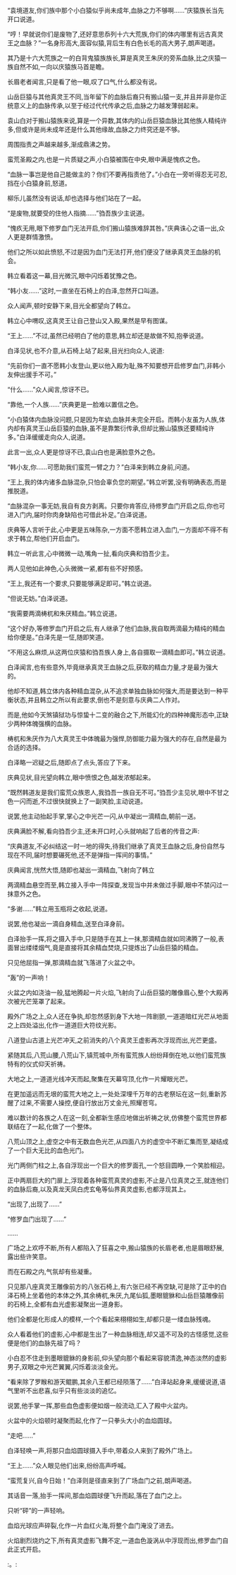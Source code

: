 
“袁境道友,你们族中那个小白猿似乎尚未成年,血脉之力不够啊……”庆猿族长当先开口说道。

“哼！早就说你们是废物了,还好意思忝列十六大荒族,你们的体内哪里有远古真灵王之血脉？”一名身形高大,面容似猿,背后生有白色长毛的高大男子,朗声喝道。

其乃是十六大荒族之一的白背鬼猿族族长,算是真灵王朱厌的旁系血脉,比之庆猿一族自然不如,一向以庆猿族马首是瞻。

长眉老者闻言,只是看了他一眼,叹了口气,什么都没有说。

山岳巨猿与其他真灵王不同,当年留下的血脉后裔只有搬山猿一支,并且并非是你正统意义上的血脉传承,以至于经过代代传承之后,血脉之力越发薄弱起来。

袁山白对于搬山猿族来说,算是一个异数,其体内的山岳巨猿血脉比其他族人精纯许多,但或许是尚未成年还是什么其他缘故,血脉之力终究还是不够。

周围指责之声越来越多,渐成鼎沸之势。

蛮荒圣殿之内,也是一片质疑之声,小白猿被围在中央,眼中满是愧疚之色。

“血脉一事岂是他自己能做主的？你们不要再指责他了。”小白在一旁听得忍无可忍,挡在小白猿身前,怒道。

柳乐儿虽然没有说话,却也选择与他们站在了一起。

“是废物,就要受的住他人指摘……”驺吾族少主说道。

“愧疚无用,眼下修罗血门无法开启,你们搬山猿族难辞其咎。”庆典诛心之语一出,众人更是群情激愤。

他们之所以如此愤怒,不过是因为血门无法打开,他们便没了继承真灵王血脉的机会。

韩立看着这一幕,目光微沉,眼中闪烁着犹豫之色。

“韩小友……”这时,一直坐在石椅上的白泽,忽然开口叫道。

众人闻声,顿时安静下来,目光全都望向了韩立。

韩立心中喟叹,这真灵王让自己登山又入殿,果然是早有图谋。

“王上……”不过,虽然已经明白了他的意思,韩立却还是故做不知,抱拳说道。

白泽见状,也不介意,从石椅上站了起来,目光扫向众人,说道:

“先前你们一直不愿韩小友登山,更以他入殿为耻,殊不知要想开启修罗血门,非韩小友伸出援手不可。”

“什么……”众人闻言,惊讶不已。

“靠他,一个人族……”庆典更是一脸难以置信之色。

“小白猿体内血脉没问题,只是因为年幼,血脉并未完全开启。而韩小友虽为人族,体内却有真灵王山岳巨猿的血脉,虽不是靠繁衍传承,但却比搬山猿族还要精纯许多。”白泽缓缓走向众人,说道。

此言一出,众人更是惊讶不已,袁山白也是满脸意外之色。

“韩小友,你……可愿助我们蛮荒一臂之力？”白泽来到韩立身前,问道。

“王上,我的体内诸多血脉混杂,只怕会辜负您的期望。”韩立听罢,没有明确表态,而是推脱道。

“血脉混杂一事无妨,我自有良方剥离。只要你肯答应,待修罗血门开启之后,你也可进入门内,届时你肉身缺陷也可借此补足。”白泽说道。

庆典等人言听于此,心中更是五味陈杂,一方面不愿韩立进入血门,一方面却不得不有求于韩立,帮他们开启血门。

韩立一听此言,心中微微一动,嘴角一扯,看向庆典和驺吾少主。

两人见他如此神色,心头微微一紧,都有些不好预感。

“王上,我还有一个要求,只要能够满足即可。”韩立说道。

“但说无妨。”白泽说道。

“我需要两滴梼杌和朱厌精血。”韩立说道。

“这个好办,等修罗血门开启之后,有人继承了他们血脉,我自取两滴最为精纯的精血给你便是。”白泽先是一怔,随即笑道。

“不用这么麻烦,从这两位庆猿和驺吾族人身上,各自摄取一滴精血即可。”韩立说道。

白泽闻言,也有些意外,毕竟继承真灵王血脉之后,获取的精血力量,才是最为强大的。

他却不知道,韩立体内各种精血混杂,从不追求单独血脉如何强大,而是要达到一种平衡状态,并且韩立之所以有此要求,倒也不是刻意与庆典二人作对。

而是,他如今天煞镇狱功与惊蛰十二变的融合之下,所能幻化的四种神魔形态中,正缺少两种体魄强横的血脉。

梼杌和朱厌作为八大真灵王中体魄最为强悍,防御能力最为强大的存在,自然是最为合适的选择。

白泽略一迟疑之后,随即点了点头,答应了下来。

庆典见状,目光望向韩立,眼中愤恨之色,越发浓郁起来。

“既然韩道友是我们蛮荒众族恩人,我驺吾一族自无不可。”驺吾少主见状,眼中不甘之色一闪而逝,不过很快就换上了一副笑脸,主动说道。

说罢,他主动抬起手掌,掌心之中光芒一闪,从中凝出一滴精血,朝前一送。

庆典满脸不解,看向驺吾少主,还未开口时,心头就响起了后者的传音之声:

“庆典道友,不必纠结这一时一地的得失,待我们继承了真灵王血脉之后,身份自然与现在不同,届时想要碾死他,还不是弹指一挥间的事情。”

庆典闻言,恍然大悟,随即也凝出一滴精血,飞射向了韩立

两滴精血悬空而至,韩立接入手中一阵探查,发现当中并未做过手脚,眼中不禁闪过一抹意外之色。

“多谢……”韩立用玉瓶将之收起,说道。

说罢,他也凝出一滴自身精血,送至白泽身前。

白泽抬手一挥,将之摄入手中,只是随手在其上一抹,那滴精血就如同沸腾了一般,表面冒出缕缕烟气,竟是直接将其余精血焚烧,只提炼出了山岳巨猿的精血。

只见他屈指一弹,那滴精血就飞落进了火盆之中。

“轰”的一声响！

火盆之内如浇油一般,猛地腾起一片火焰,飞射向了山岳巨猿的雕像眉心,整个大殿再次被光芒笼罩了起来。

殿外广场之上,众人还在争执,却忽然感到身下大地一阵剧颤,一道道暗红光芒从地面之上四处溢出,化作一道道巨大符纹光影。

八道登山古道上光芒冲天,之前消失的八个真灵王虚影再次浮现而出,光芒更盛。

紧随其后,八荒山腰,八荒山下,镇荒城中,所有蛮荒族人纷纷拜倒在地,以他们蛮荒族特有的仪式仰天祈祷。

大地之上,一道道光线冲天而起,聚集在天幕穹顶,化作一片耀眼光芒。

在更加遥远而无垠的蛮荒大地之上,一处处深埋千万年的古老祭坛在这一刻,重新苏醒了过来,不需要人操控,便自行放出万丈金光,照耀苍穹。

难以数计的各族之人在这一刻,全都新生感应地做出祈祷之状,仿佛整个蛮荒世界都联结在了一起,化做了一个整体。

八荒山顶之上,虚空之中有无数血色光芒,从四面八方的虚空中不断汇集而至,凝结成了一个巨大无比的血色光门。

光门两侧门柱之上,各自浮现出一个巨大的修罗面孔,一个怒目圆睁,一个笑脸相迎。

正中两扇巨大的门扉上,浮现着各种蛮荒真灵的虚影,不止是八位真灵之王,就连他们的血脉后裔,以及真龙天凤白虎玄龟等仙界真灵虚影,也都浮现其上。

“出现了,出现了……”

“修罗血门出现了……”

……

广场之上欢呼不断,所有人都陷入了狂喜之中,搬山猿族的长眉老者,也是眉眼舒展,露出些许笑意。

而在石殿之内,气氛却有些凝重。

只见那八座真灵王雕像前方的八张石椅上,有六张已经不再空缺,可是除了正中的白泽石椅上坐着他的本体之外,其余梼杌,朱厌,九尾仙狐,墨眼貔貅和山岳巨猿雕像前的石椅上,全都有血光虚影凝聚出一道身影。

他们全都是化形成人的模样,一个个看起来栩栩如生,却都只是一缕血脉残魂。

众人看着他们的虚影,心中都是生出了一种血脉相连,却又遥不可及的古怪感觉,这些便是他们的血脉先祖了吗？

小白忍不住走到墨眼貔貅的身影前,仰头望向那个看起来容貌清逸,神态淡然的虚影男子,双眼之中光芒翼翼,闪烁着淡淡金光。

“看来除了罗睺和游天鲲鹏,其余八王都已经陨落了……”白泽站起身来,缓缓说道,语气里听不出悲喜,似乎只有些淡淡的追忆。

说罢,他手掌一挥,那些血色虚影便如烟一般流动,汇入了殿中火盆内。

火盆中的火焰顿时凝聚而起,化作了一只拳头大小的血焰圆球。

“走吧……”

白泽轻唤一声,将那只血焰圆球摄入手中,带着众人来到了殿外广场上。

“王上……”众人眼见他们出来,纷纷高声呼喊。

“蛮荒复兴,自今日始！”白泽则是径直来到了广场血门之前,朗声喝道。

其话音一落,抬手一挥间,那血焰圆球便飞升而起,落在了血门之上。

只听“砰”的一声轻响。

血焰光球应声碎裂,化作一片血红火海,将整个血门淹没了进去。

火焰剧烈烧灼之下,所有真灵虚影飞舞不定,一道血色漩涡从中浮现而出,修罗血门自此正式开启。

:。: